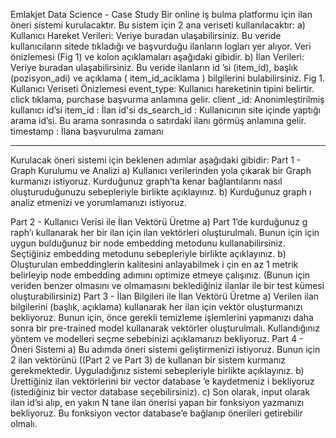 
Emlakjet Data Science - Case Study
Bir online iş bulma platformu için ilan öneri sistemi kurulacaktır. Bu sistem için 2 ana
veriseti kullanılacaktır:
a) Kullanıcı Hareket Verileri: Veriye buradan ulaşabilirsiniz. Bu veride kullanıcıların
sitede tıkladığı ve başvurduğu ilanların logları yer alıyor. Veri önizlemesi (Fig 1) ve
kolon açıklamaları aşağıdaki gibidir.
b) İlan Verileri: Veriye buradan ulaşabilirsiniz. Bu veride ilanların id ’si (item_id),
başlık (pozisyon_adi) ve açıklama ( item_id_aciklama ) bilgilerini bulabilirsiniz.
Fig 1. Kullanıcı Veriseti Önizlemesi
event_type: Kullanıcı hareketinin tipini belirtir. click tıklama, purchase başvurma anlamına gelir.
client _id: Anonimleştirilmiş kullanıcı id’si
item_id : İlan id'si
ds_search_id : Kullanıcının site içinde yaptığı arama id’si. Bu arama sonrasında o satırdaki ilanı
görmüş anlamına gelir.
timestamp : İlana başvurulma zamanı
----------- ------------ ------------ ------------ ------------ ------------ ------------ ------------ -----------
Kurulacak öneri sistemi için beklenen adımlar aşağıdaki gibidir:
Part 1 - Graph Kurulumu ve Analizi
a) Kullanıcı verilerinden yola çıkarak bir Graph kurmanızı istiyoruz. Kurduğunuz graph’ta
kenar bağlantılarını nasıl oluşturuduğunuzu sebepleriyle birlikte açıklayınız.
b) Kurduğunuz graph ı analiz etmenizi ve yorumlamanızı istiyoruz.

Part 2 - Kullanıcı Verisi ile İlan Vektörü Üretme
a) Part 1’de kurduğunuz g raph’ı kullanarak her bir ilan için ilan vektörleri oluşturulmalı.
Bunun için için uygun bulduğunuz bir node embedding metodunu kullanabilirsiniz.
Seçtiğiniz embedding metodunu sebepleriyle birlikte açıklayınız.
b) Oluşturulan embeddinglerin kalitesini anlayabilmek i çin en az 1 metrik belirleyip
node embedding adımını optimize etmeye çalışınız. (Bunun için veriden benzer
olmasını ve olmamasını beklediğiniz ilanlar ile bir test kümesi oluşturabilirsiniz)
Part 3 - İlan Bilgileri ile İlan Vektörü Üretme
a) Verilen ilan bilgilerini (başlık, açıklama) kullanarak her ilan için vektör oluşturmanızı
bekliyoruz. Bunun için, önce gerekli temizleme işlemlerini yapmanızı daha sonra bir
pre-trained model kullanarak vektörler oluşturulmalı. Kullandığınız yöntem ve
modelleri seçme sebebinizi açıklamanızı bekliyoruz.
Part 4 - Öneri Sistemi
a) Bu adımda öneri sistemi geliştirmenizi istiyoruz. Bunun için 2 ilan vektörünü ((Part 2
ve Part 3) de kullanan bir sistem kurmanız gerekmektedir. Uyguladığınız sistemi
sebepleriyle birlikte açıklayınız.
b) Ürettiğiniz ilan vektörlerini bir vector database ’e kaydetmeniz i bekliyoruz
(istediğiniz bir vector database seçebilirsiniz).
c) Son olarak, input olarak ilan id’si alıp, en yakın N tane ilan önerisi yapan bir
fonksiyon yazmanızı bekliyoruz. Bu fonksiyon vector database’e bağlanıp önerileri
getirebilir olmalı.